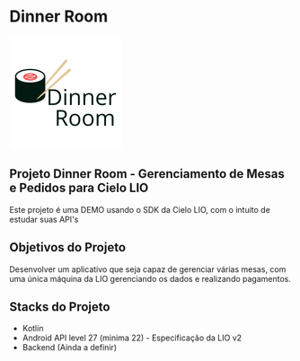# Dinner Room
![Logo Projeto Dinner Room](https://raw.githubusercontent.com/orlandoburli/dinner-room/master/documentation/prototype/dinner_room_logo.png)

## Projeto Dinner Room - Gerenciamento de Mesas e Pedidos para Cielo LIO

Este projeto é uma DEMO usando o SDK da Cielo LIO, com o intuito de estudar suas API's

## Objetivos do Projeto

Desenvolver um aplicativo que seja capaz de gerenciar várias mesas, com uma única máquina da LIO gerenciando os dados e realizando pagamentos.

## Stacks do Projeto

* Kotlin
* Android API level 27 (minima 22) - Especificação da LIO v2
* Backend (Ainda a definir)
